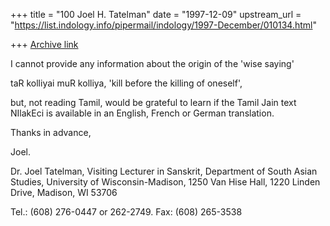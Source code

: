 +++
title = "100 Joel H. Tatelman"
date = "1997-12-09"
upstream_url = "https://list.indology.info/pipermail/indology/1997-December/010134.html"

+++
[Archive link](https://list.indology.info/pipermail/indology/1997-December/010134.html)

I cannot provide any information about the origin of the 'wise saying'

taR kolliyai muR kolliya, 'kill before the killing of oneself',

but, not reading Tamil, would be grateful to learn if the Tamil Jain text
NIlakEci is available in an English, French or German translation.

Thanks in advance,

Joel.



Dr. Joel Tatelman,
Visiting Lecturer in Sanskrit,
Department of South Asian Studies,
University of Wisconsin-Madison,
1250 Van Hise Hall,
1220 Linden Drive,
Madison, WI 53706

Tel.: (608) 276-0447 or 262-2749.
Fax:  (608) 265-3538



